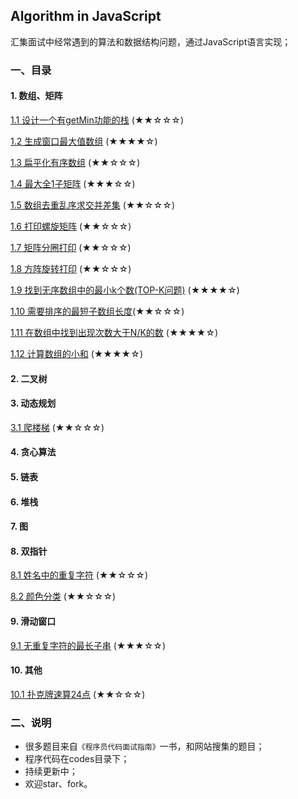 ## Algorithm in JavaScript
汇集面试中经常遇到的算法和数据结构问题，通过JavaScript语言实现；

### 一、目录

#### 1. 数组、矩阵
[1.1 设计一个有getMin功能的栈](./md/1.1twoStackQueue.md) (★★☆☆☆)

[1.2 生成窗口最大值数组](./md/1.2getWindowMax.md) (★★★★☆)

[1.3 扁平化有序数组](./md/1.3flattenOrderArray.md) (★★☆☆☆)

[1.4 最大全1子矩阵](./md/1.4getMaxMatrix.md) (★★★☆☆)

[1.5 数组去重乱序求交并差集](./md/1.5arrayOptions.md) (★★☆☆☆)

[1.6 打印螺旋矩阵](./md/1.12printCircle.md) (★★☆☆☆)

[1.7 矩阵分圈打印](./md/1.6matrixCirclePrint.md) (★★☆☆☆)

[1.8 方阵旋转打印](./md/1.7matrixRotatePrint.md) (★★☆☆☆)

[1.9 找到无序数组中的最小k个数(TOP-K问题)](./md/1.8minKDisorderArr.md) (★★★★☆)

[1.10 需要排序的最短子数组长度](./md/1.9minDisorderLength.md)(★★☆☆☆)

[1.11 在数组中找到出现次数大于N/K的数](./md/1.10findOverKNumbers.md) (★★★★☆)

[1.12 计算数组的小和](./md/1.11getSmallSum.md) (★★★★☆)

#### 2. 二叉树
#### 3. 动态规划
[3.1 爬楼梯](./md/3.1climbStairs.md) (★★☆☆☆)

#### 4. 贪心算法
#### 5. 链表
#### 6. 堆栈
#### 7. 图
#### 8. 双指针
[8.1 姓名中的重复字符](./md/8.1repleatCharsInName.md) (★★☆☆☆)

[8.2 颜色分类](./md/8.2colorClassification.md) (★★☆☆☆)

#### 9. 滑动窗口
[9.1 无重复字符的最长子串](./md/9.1longestSubstr.md) (★★★☆☆)

#### 10. 其他
[10.1 扑克牌速算24点](./md/10.1get24.md) (★★☆☆☆)

### 二、说明

- 很多题目来自`《程序员代码面试指南》`一书，和网站搜集的题目；
- 程序代码在codes目录下；
- 持续更新中；
- 欢迎star、fork。
